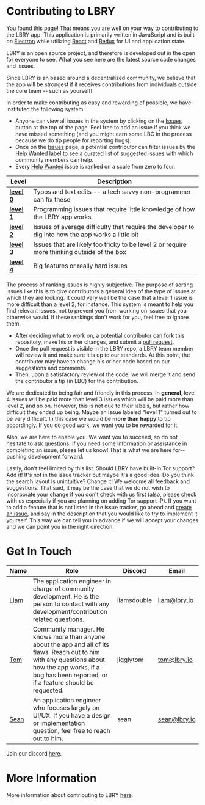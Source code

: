 # Contributing to LBRY

You found this page! That means you are well on your way to contributing to the LBRY app. This application is primarily written in JavaScript and is built on [Electron](https://electronjs.org) while utilizing [React](https://reactjs.org) and [Redux](https://redux.js.org) for UI and application state.

LBRY is an open source project, and therefore is developed out in the open for everyone to see. What you see here are the latest source code changes and issues.

Since LBRY is an based around a decentralized community, we believe that the app will be strongest if it receives contributions from individuals outside the core team -- such as yourself!

In order to make contributing as easy and rewarding of possible, we have instituted the following system:

* Anyone can view all issues in the system by clicking on the [Issues](https://github.com/lbryio/lbry-app/issues) button at the top of the page. Feel free to add an issue if you think we have missed something (and you might earn some LBC in the process because we do tip people for reporting bugs).
* Once on the [Issues](https://github.com/lbryio/lbry-app/issues) page, a potential contributor can filter issues by the [Help Wanted](https://github.com/lbryio/lbry-app/issues?q=is%3Aopen+is%3Aissue+label%3A%22help+wanted%22) label to see a curated list of suggested issues with which community members can help.
* Every [Help Wanted](https://github.com/lbryio/lbry-app/issues?q=is%3Aopen+is%3Aissue+label%3A%22help+wanted%22) issue is ranked on a scale from zero to four.

Level | Description
--- | ---
[**level 0**](https://github.com/lbryio/lbry-app/issues?q=is%3Aopen+is%3Aissue+label%3A%22help+wanted%22+label%3A%22level+0%22) | Typos and text edits -- a tech savvy non-programmer can fix these
[**level 1**](https://github.com/lbryio/lbry-app/issues?q=is%3Aopen+is%3Aissue+label%3A%22help+wanted%22+label%3A%22level+1%22) | Programming issues that require little knowledge of how the LBRY app works
[**level 2**](https://github.com/lbryio/lbry-app/issues?q=is%3Aopen+is%3Aissue+label%3A%22help+wanted%22+label%3A%22level+2%22) | Issues of average difficulty that require the developer to dig into how the app works a little bit
[**level 3**](https://github.com/lbryio/lbry-app/issues?q=is%3Aopen+is%3Aissue+label%3A%22help+wanted%22+label%3A%22level+3%22) | Issues that are likely too tricky to be level 2 or require more thinking outside of the box
[**level 4**](https://github.com/lbryio/lbry-app/issues?q=is%3Aopen+is%3Aissue+label%3A%22help+wanted%22+label%3A%22level+4%22) | Big features or really hard issues

The process of ranking issues is highly subjective. The purpose of sorting issues like this is to give contributors a general idea of the type of issues at which they are looking. It could very well be the case that a level 1 issue is more difficult than a level 2, for instance. This system is meant to help you find relevant issues, not to prevent you from working on issues that you otherwise would. If these rankings don't work for you, feel free to ignore them.

* After deciding what to work on, a potential contributor can [fork](https://help.github.com/articles/fork-a-repo/) this repository, make his or her changes, and submit a [pull request](https://help.github.com/articles/creating-a-pull-request-from-a-fork/).
* Once the pull request is visible in the LBRY repo, a LBRY team member will review it and make sure it is up to our standards. At this point, the contributor may have to change his or her code based on our suggestions and comments.
* Then, upon a satisfactory review of the code, we will merge it and send the contributor a tip (in LBC) for the contribution.

We are dedicated to being fair and friendly in this process. In __general__, level 4 issues will be paid more than level 3 issues which will be paid more than level 2, and so on. However, this is not due to their labels, but rather how difficult they ended up being. Maybe an issue labeled "level 1" turned out to be very difficult. In this case we would be **more than happy** to tip accordingly. If you do good work, we want you to be rewarded for it.

Also, we are here to enable you. We want you to succeed, so do not hesitate to ask questions. If you need some information or assistance in completing an issue, please let us know! That is what we are here for-- pushing development forward.

Lastly, don't feel limited by this list. Should LBRY have built-in Tor support? Add it! It's not in the issue tracker but maybe it's a good idea. Do you think the search layout is unintuitive? Change it! We welcome all feedback and suggestions. That said, it may be the case that we do not wish to incorporate your change if you don't check with us first (also, please check with us especially if you are planning on adding Tor support :P). If you want to add a feature that is not listed in the issue tracker, go ahead and [create an issue](https://github.com/lbryio/lbry-app/issues/new), and say in the description that you would like to try to implement it yourself. This way we can tell you in advance if we will accept your changes and we can point you in the right direction.

# Get In Touch
Name | Role | Discord | Email
--- | --- | --- | ---
[Liam](https://github.com/liamcardenas) | The application engineer in charge of community development. He is the person to contact with any development/contribution related questions. | liamsdouble | liam@lbry.io
[Tom](https://github.com/tzarebczan) | Community manager. He knows more than anyone about the app and all of its flaws. Reach out to him with any questions about how the app works, if a bug has been reported, or if a feature should be requested. | jigglytom | tom@lbry.io
[Sean](https://github.com/seanyesmunt) | An application engineer who focuses largely on UI/UX. If you have a design or implementation question, feel free to reach out to him. | sean | sean@lbry.io

Join our discord [here](https://chat.lbry.io/).

# More Information

More information about contributing to LBRY [here](https://lbry.io/faq/contributing).
